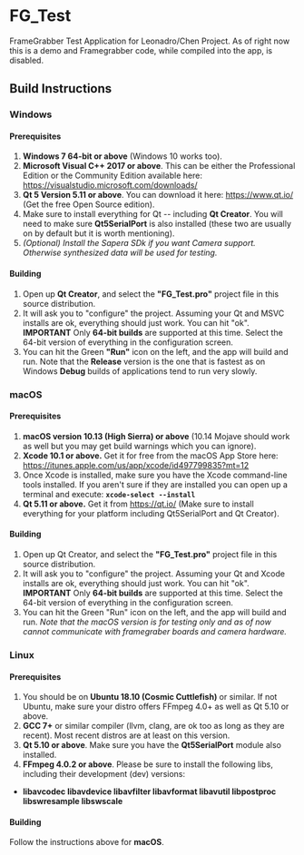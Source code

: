 # FG_Test
FrameGrabber Test Application for Leonadro/Chen Project. As of right now this is a demo and Framegrabber code, while compiled into the app, is disabled.


## Build Instructions

### **Windows**

#### Prerequisites

1. **Windows 7 64-bit or above** (Windows 10 works too).
2. **Microsoft Visual C++ 2017 or above**.  This can be either the Professional Edition or the Community Edition available here: https://visualstudio.microsoft.com/downloads/
3. **Qt 5 Version 5.11 or above**. You can download it here: https://www.qt.io/  (Get the free Open Source edition).
4. Make sure to install everything for Qt -- including **Qt Creator**.  You will need to make sure **Qt5SerialPort** is also installed (these two are usually on by default but it is worth mentioning).
5. *(Optional) Install the Sapera SDk if you want Camera support. Otherwise synthesized data will be used for testing.*

#### Building

1. Open up **Qt Creator**, and select the **"FG_Test.pro"** project file in this source distribution.
2. It will ask you to "configure" the project.  Assuming your Qt and MSVC installs are ok, everything should just work. You can hit "ok". **IMPORTANT** Only **64-bit builds** are supported at this time.  Select the 64-bit version of everything in the configuration screen.
3. You can hit the Green **"Run"** icon on the left, and the app will build and run.  Note that the **Release** version is the one that is fastest as on Windows **Debug** builds of applications tend to run very slowly.


### **macOS**

#### Prerequisites

1. **macOS version 10.13 (High Sierra) or above** (10.14 Mojave should work as well but you may get build warnings which you can ignore).
2. **Xcode 10.1 or above.** Get it for free from the macOS App Store here: https://itunes.apple.com/us/app/xcode/id497799835?mt=12
3. Once Xcode is installed, make sure you have the Xcode command-line tools installed. If you aren't sure if they are installed you can open up a terminal and execute: **`xcode-select --install`**
4. **Qt 5.11 or above.** Get it from https://qt.io/ (Make sure to install everything for your platform including Qt5SerialPort and Qt Creator).

#### Building

1. Open up Qt Creator, and select the **"FG_Test.pro"** project file in this source distribution.
2. It will ask you to "configure" the project.  Assuming your Qt and Xcode installs are ok, everything should just work. You can hit "ok". **IMPORTANT** Only **64-bit builds** are supported at this time.  Select the 64-bit version of everything in the configuration screen.
3. You can hit the Green "Run" icon on the left, and the app will build and run.  *Note that the macOS version is for testing only and as of now cannot communicate with framegraber boards and camera hardware.*


### **Linux**

#### Prerequisites

1. You should be on **Ubuntu 18.10 (Cosmic Cuttlefish)** or similar.  If not Ubuntu, make sure your distro offers FFmpeg 4.0+ as well as Qt 5.10 or above.
2. **GCC 7+** or similar compiler (llvm, clang, are ok too as long as they are recent). Most recent distros are at least on this version.
2. **Qt 5.10 or above**. Make sure you have the **Qt5SerialPort** module also installed.
3. **FFmpeg 4.0.2 or above**.  Please be sure to install the following libs, including their development (dev) versions:
  - **libavcodec libavdevice libavfilter libavformat libavutil libpostproc libswresample libswscale**

#### Building

Follow the instructions above for **macOS**.

